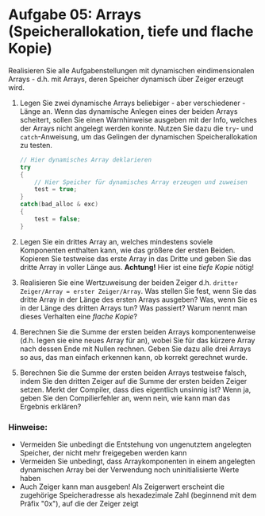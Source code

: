 # Aufgabe 05: Arrays (Speicherallokation, tiefe und flache Kopie)

Realisieren Sie alle Aufgabenstellungen mit dynamischen eindimensionalen Arrays - d.h. mit Arrays, deren Speicher dynamisch über Zeiger erzeugt wird.

1.  Legen Sie zwei dynamische Arrays beliebiger - aber verschiedener - Länge an. Wenn das dynamische Anlegen eines der beiden Arrays scheitert, sollen Sie einen Warnhinweise ausgeben mit der Info, welches der Arrays nicht angelegt werden konnte. Nutzen Sie dazu die `try`- und `catch`-Anweisung, um das Gelingen der dynamischen Speicherallokation zu testen.
    ```c++
    // Hier dynamisches Array deklarieren
    try
    {
        // Hier Speicher für dynamisches Array erzeugen und zuweisen
        test = true;
    }
    catch(bad_alloc & exc)
    {
        test = false;
    }
    ```

2.  Legen Sie ein drittes Array an, welches mindestens soviele Komponenten enthalten kann, wie das größere der ersten Beiden. Kopieren Sie testweise das erste Array in das Dritte und geben Sie das dritte Array in voller Länge aus. **Achtung!** Hier ist eine _tiefe Kopie_ nötig! 
    
3.  Realisieren Sie eine Wertzuweisung der beiden Zeiger d.h. `dritter Zeiger/Array = erster Zeiger/Array`. Was stellen Sie fest, wenn Sie das dritte Array in der Länge des ersten Arrays ausgeben? Was, wenn Sie es in der Länge des dritten Arrays tun? Was passiert? Warum nennt man dieses Verhalten eine _flache Kopie_?

4.  Berechnen Sie die Summe der ersten beiden Arrays komponentenweise (d.h. legen sie eine neues Array für an), wobei Sie für das kürzere Array nach dessen Ende mit Nullen rechnen. Geben Sie dazu alle drei Arrays so aus, das man einfach erkennen kann, ob korrekt gerechnet wurde.

5.  Berechnen Sie die Summe der ersten beiden Arrays testweise falsch, indem Sie den dritten Zeiger auf die Summe der ersten beiden Zeiger setzen. Merkt der Compiler, dass dies eigentlich unsinnig ist? Wenn ja, geben Sie den Compilierfehler an, wenn nein, wie kann man das Ergebnis erklären?

### Hinweise:

-   Vermeiden Sie unbedingt die Entstehung von ungenutztem angelegten Speicher, der nicht mehr freigegeben werden kann
-   Vermeiden Sie unbedingt, dass Arraykomponenten in einem angelegten dynamischen Array bei der Verwendung noch uninitialisierte Werte haben
-   Auch Zeiger kann man ausgeben! Als Zeigerwert erscheint die zugehörige Speicheradresse als hexadezimale Zahl (beginnend mit dem Präfix "0x"), auf die der Zeiger zeigt
